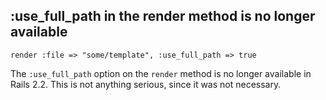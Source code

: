 ## :use\_full\_path in the render method is no longer available

	render :file => "some/template", :use_full_path => true

The `:use_full_path` option on the `render` method is no longer available in Rails 2.2. This is not anything serious, since it was not necessary.